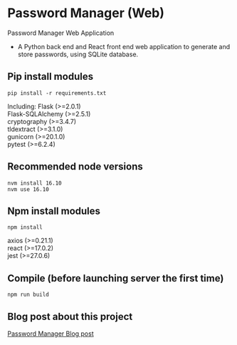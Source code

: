 # Password Manager (Web)
Password Manager Web Application  
- A Python back end and React front end web application to generate and store passwords, using SQLite database.

## Pip install modules
    pip install -r requirements.txt

Including:
Flask (>=2.0.1)  
Flask-SQLAlchemy (>=2.5.1)  
cryptography (>=3.4.7)  
tldextract (>=3.1.0)  
gunicorn (>=20.1.0)  
pytest (>=6.2.4)  

## Recommended node versions
    nvm install 16.10
    nvm use 16.10

## Npm install modules  
    npm install

axios (>=0.21.1)  
react (>=17.0.2)  
jest (>=27.0.6)  

## Compile (before launching server the first time)  
    npm run build

## Blog post about this project
[Password Manager Blog post](https://tnirvt.github.io/password-manager)
